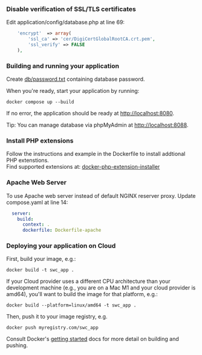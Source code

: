 ### Disable verification of SSL/TLS certificates  
Edit application/config/database.php at line 69:
```php filename="application/config/database.php"  
    'encrypt'  => array(
		'ssl_ca' => 'cer/DigiCertGlobalRootCA.crt.pem',
        'ssl_verify' => FALSE
    ),
```  

### Building and running your application  
Create [db/password.txt](https://docs.docker.com/compose/use-secrets/) containing database password. 

When you're ready, start your application by running:  
```shell
docker compose up --build
```
If no error, the application should be ready at [http://localhost:8080](http://localhost:8080).

Tip: You can manage database via phpMyAdmin at [http://localhost:8088](http://localhost:8088).

### Install PHP extensions
Follow the instructions and example in the Dockerfile to install addtional PHP extenstions.  
Find supported extensions at: [docker-php-extension-installer](https://github.com/mlocati/docker-php-extension-installer)

### Apache Web Server

To use Apache web server instead of default NGINX reserver proxy.
Update compose.yaml at line 14:
```yaml filename="compose.yaml"  
  server:
    build:
      context: .
      dockerfile: Dockerfile-apache
```

### Deploying your application on Cloud

First, build your image, e.g.: 
```shell
docker build -t swc_app .
```

If your Cloud provider uses a different CPU architecture than your development
machine (e.g., you are on a Mac M1 and your cloud provider is amd64),
you'll want to build the image for that platform, e.g.:
```shell
docker build --platform=linux/amd64 -t swc_app .
```

Then, push it to your image registry, e.g.  
```shell
docker push myregistry.com/swc_app
```
Consult Docker's [getting started](https://docs.docker.com/go/get-started-sharing/)
docs for more detail on building and pushing.
